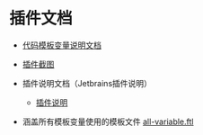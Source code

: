 # 插件文档

- [代码模板变量说明文档](template-document.md) 
- [插件截图](images.md) 
- 插件说明文档（Jetbrains插件说明）
  - [插件说明](plugin/description.md) 

- 涵盖所有模板变量使用的模板文件 [all-variable.ftl](../src/main/resources/templates/all-variable.ftl)
